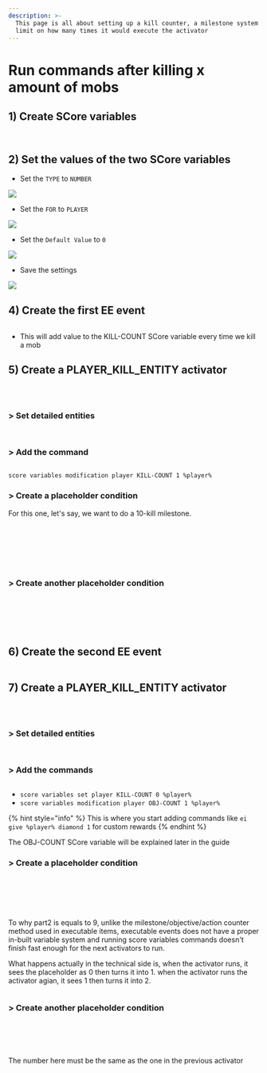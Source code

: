 ```yaml
---
description: >-
  This page is all about setting up a kill counter, a milestone system and a
  limit on how many times it would execute the activator
---
```


# Run commands after killing x amount of mobs



## 1) Create SCore variables



<figure><img src="https://imgur.com/ktpvy5T.png" alt=""><figcaption></figcaption></figure>

<figure><img src="https://imgur.com/cyk8yKt.png" alt=""><figcaption></figcaption></figure>

## 2) Set the values of the two SCore variables

* Set the `TYPE` to `NUMBER`

![](<../../../.gitbook/assets/image (12) (1).png>)

* Set the `FOR` to `PLAYER`

![](<../../../.gitbook/assets/image (13) (1).png>)

* Set the `Default Value` to `0`

![](<../../../.gitbook/assets/image (14) (1).png>)

* Save the settings

![](<../../../.gitbook/assets/image (15) (1).png>)

## 4) Create the first EE event

<figure><img src="../../../.gitbook/assets/image (5) (1).png" alt=""><figcaption></figcaption></figure>

* This will add value to the KILL-COUNT SCore variable every time we kill a mob

## 5) Create a PLAYER\_KILL\_ENTITY activator

<figure><img src="../../../.gitbook/assets/image (6) (1).png" alt=""><figcaption></figcaption></figure>

<figure><img src="../../../.gitbook/assets/image (7) (1).png" alt=""><figcaption></figcaption></figure>

<figure><img src="../../../.gitbook/assets/image (8) (1).png" alt=""><figcaption></figcaption></figure>

### > Set detailed entities

<figure><img src="../../../.gitbook/assets/image (43).png" alt=""><figcaption></figcaption></figure>

<figure><img src="../../../.gitbook/assets/image (44).png" alt=""><figcaption></figcaption></figure>

### > Add the command

<figure><img src="../../../.gitbook/assets/image (11) (1).png" alt=""><figcaption></figcaption></figure>

`score variables modification player KILL-COUNT 1 %player%`



### > Create a placeholder condition

For this one, let's say, we want to do a 10-kill milestone.

<figure><img src="../../../.gitbook/assets/image (16).png" alt=""><figcaption></figcaption></figure>

<figure><img src="../../../.gitbook/assets/image (17).png" alt=""><figcaption></figcaption></figure>

<figure><img src="../../../.gitbook/assets/image (18).png" alt=""><figcaption></figcaption></figure>

<figure><img src="../../../.gitbook/assets/image (19).png" alt=""><figcaption></figcaption></figure>

<figure><img src="../../../.gitbook/assets/image (21).png" alt=""><figcaption></figcaption></figure>

<figure><img src="../../../.gitbook/assets/image (22).png" alt=""><figcaption></figcaption></figure>

<figure><img src="../../../.gitbook/assets/image (23).png" alt=""><figcaption></figcaption></figure>

### > Create another placeholder condition

<figure><img src="../../../.gitbook/assets/image (47).png" alt=""><figcaption></figcaption></figure>

<figure><img src="../../../.gitbook/assets/image (48).png" alt=""><figcaption></figcaption></figure>

<figure><img src="../../../.gitbook/assets/image (49).png" alt=""><figcaption></figcaption></figure>

<figure><img src="../../../.gitbook/assets/image (50).png" alt=""><figcaption></figcaption></figure>

<figure><img src="../../../.gitbook/assets/image (51).png" alt=""><figcaption></figcaption></figure>

<figure><img src="../../../.gitbook/assets/image (52).png" alt=""><figcaption></figcaption></figure>

## 6) Create the second EE event

<figure><img src="../../../.gitbook/assets/image (24).png" alt=""><figcaption></figcaption></figure>

## 7) Create a PLAYER\_KILL\_ENTITY activator

<figure><img src="../../../.gitbook/assets/image (25).png" alt=""><figcaption></figcaption></figure>

<figure><img src="../../../.gitbook/assets/image (26).png" alt=""><figcaption></figcaption></figure>

<figure><img src="../../../.gitbook/assets/image (27).png" alt=""><figcaption></figcaption></figure>

### > Set detailed entities

<figure><img src="../../../.gitbook/assets/image (46).png" alt=""><figcaption></figcaption></figure>

<figure><img src="../../../.gitbook/assets/image (45).png" alt=""><figcaption></figcaption></figure>

### > Add the commands

<figure><img src="../../../.gitbook/assets/image (28).png" alt=""><figcaption></figcaption></figure>

* `score variables set player KILL-COUNT 0 %player%`
* `score variables modification player OBJ-COUNT 1 %player%`

{% hint style="info" %}
This is where you start adding commands like `ei give %player% diamond 1` for custom rewards
{% endhint %}

The OBJ-COUNT SCore variable will be explained later in the guide

### > Create a placeholder condition

<figure><img src="../../../.gitbook/assets/image (29).png" alt=""><figcaption></figcaption></figure>

<figure><img src="../../../.gitbook/assets/image (30).png" alt=""><figcaption></figcaption></figure>

<figure><img src="../../../.gitbook/assets/image (31).png" alt=""><figcaption></figcaption></figure>

<figure><img src="../../../.gitbook/assets/image (32).png" alt=""><figcaption></figcaption></figure>

<figure><img src="../../../.gitbook/assets/image (33).png" alt=""><figcaption></figcaption></figure>

<figure><img src="../../../.gitbook/assets/image (34).png" alt=""><figcaption></figcaption></figure>

To why part2 is equals to 9, unlike the milestone/objective/action counter method used in executable items, executable events does not have a proper in-built variable system and running score variables commands doesn't finish fast enough for the next activators to run.

What happens actually in the technical side is, when the activator runs, it sees the placeholder as 0 then turns it into 1. when the activator runs the activator agian, it sees 1 then turns it into 2.

<figure><img src="../../../.gitbook/assets/image (35).png" alt=""><figcaption></figcaption></figure>

### > Create another placeholder condition

<figure><img src="../../../.gitbook/assets/image (36).png" alt=""><figcaption></figcaption></figure>

<figure><img src="../../../.gitbook/assets/image (37).png" alt=""><figcaption></figcaption></figure>

<figure><img src="../../../.gitbook/assets/image (38).png" alt=""><figcaption></figcaption></figure>

<figure><img src="../../../.gitbook/assets/image (40).png" alt=""><figcaption></figcaption></figure>

<figure><img src="../../../.gitbook/assets/image (41).png" alt=""><figcaption></figcaption></figure>

The number here must be the same as the one in the previous activator

<figure><img src="../../../.gitbook/assets/image (42).png" alt=""><figcaption></figcaption></figure>

